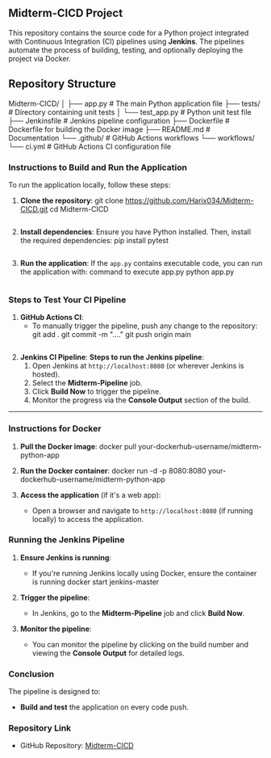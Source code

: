 ## **Midterm-CICD Project**

This repository contains the source code for a Python project integrated with Continuous Integration (CI) pipelines using **Jenkins**. The pipelines automate the process of building, testing, and optionally deploying the project via Docker.

## **Repository Structure**

Midterm-CICD/
│
├── app.py              # The main Python application file
├── tests/              # Directory containing unit tests
│   └── test_app.py     # Python unit test file
├── Jenkinsfile         # Jenkins pipeline configuration
├── Dockerfile          # Dockerfile for building the Docker image 
├── README.md           # Documentation 
└── .github/            # GitHub Actions workflows 
    └── workflows/
        └── ci.yml      # GitHub Actions CI configuration file 


### **Instructions to Build and Run the Application**

To run the application locally, follow these steps:

1. **Clone the repository**:
   git clone https://github.com/Harix034/Midterm-CICD.git
   cd Midterm-CICD
   ```

2. **Install dependencies**:
   Ensure you have Python installed. Then, install the required dependencies:
   pip install pytest
   ```

3. **Run the application**:
   If the `app.py` contains executable code, you can run the application with:
   command to execute app.py
   python app.py
   ```

### **Steps to Test Your CI Pipeline**

1. **GitHub Actions CI**:
   - To manually trigger the pipeline, push any change to the repository:
     git add .
     git commit -m "...."
     git push origin main
     ```

2. **Jenkins CI Pipeline**:
   **Steps to run the Jenkins pipeline**:
   1. Open Jenkins at `http://localhost:8080` (or wherever Jenkins is hosted).
   2. Select the **Midterm-Pipeline** job.
   3. Click **Build Now** to trigger the pipeline.
   4. Monitor the progress via the **Console Output** section of the build.

---

### **Instructions for Docker**
1. **Pull the Docker image**:
   docker pull your-dockerhub-username/midterm-python-app

2. **Run the Docker container**:
   docker run -d -p 8080:8080 your-dockerhub-username/midterm-python-app

3. **Access the application** (if it's a web app):
   - Open a browser and navigate to `http://localhost:8080` (if running locally) to access the application.

### **Running the Jenkins Pipeline**

1. **Ensure Jenkins is running**:
   - If you're running Jenkins locally using Docker, ensure the container is running
        docker start jenkins-master

2. **Trigger the pipeline**:
   - In Jenkins, go to the **Midterm-Pipeline** job and click **Build Now**.

3. **Monitor the pipeline**:
   - You can monitor the pipeline by clicking on the build number and viewing the **Console Output** for detailed logs.

### **Conclusion**
 The pipeline is designed to:
- **Build and test** the application on every code push.

### **Repository Link**

- GitHub Repository: [Midterm-CICD](https://github.com/Harix034/Midterm-CICD)

